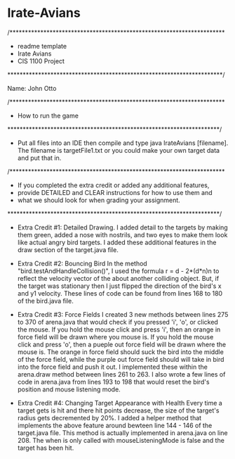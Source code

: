 # Irate-Avians
/**********************************************************************
 *  readme template
 *  Irate Avians
 * CIS 1100 Project

 **********************************************************************/

 Name: John Otto

/**********************************************************************
 *  How to run the game
 
 *********************************************************************/
 * Put all files into an IDE then compile and type java IrateAvians [filename]. The filename is targetFile1.txt or you could make your own target data
 and put that in. 


/**********************************************************************
 *  If you completed the extra credit or added any additional features,
 *  provide DETAILED and CLEAR instructions for how to use them and 
 *  what we should look for when grading your assignment.
 
 *********************************************************************/
 * Extra Credit #1: Detailed Drawing.
 I added detail to the targets by making them green, added a nose 
 with nostrils, and two eyes to make them look like actual angry bird targets.
 I added these additional features in the draw section of the target.java file.


 * Extra Credit #2: Bouncing Bird
 In the method "bird.testAndHandleCollision()", I used the formula r = d - 2*(d*n)n
 to reflect the velocity vector of the about another colliding object. But, if
 the target was stationary then I just flipped the direction of the bird's x and y1
 velocity. These lines of code can be found from lines 168 to 180 of the bird.java 
 file.


 * Extra Credit #3: Force Fields
 I created 3 new methods between lines 275 to 370 of arena.java that would check
 if you pressed 'i', 'o', or clicked the mouse. If you hold the mouse click and 
 press 'i', then an orange in force field will be drawn where you mouse is.
 If you hold the mouse click and press 'o', then a pueple out force field will be 
 drawn where the mouse is. The orange in force field should suck the bird 
 into the middle of the force field, while the purple out force field should 
 will take in bird into the force field and push it out. I implemented these
 within the arena.draw method between lines 261 to 263.
 I also wrote a few lines of code in arena.java from lines 193 to 198 that would
 reset the bird's position and mouse listening mode.
 

 * Extra Credit #4: Changing Target Appearance with Health
 Every time a target gets is hit and there hit points decrease, the size of
 the target's radius gets decremented by 20%. 
 I added a helper method that implements the above feature around bewteen line 
 144 - 146 of the target.java file. This method is actually implemented in
 arena.java on line 208. The when is only called with mouseListeningMode 
 is false and the target has been hit.

